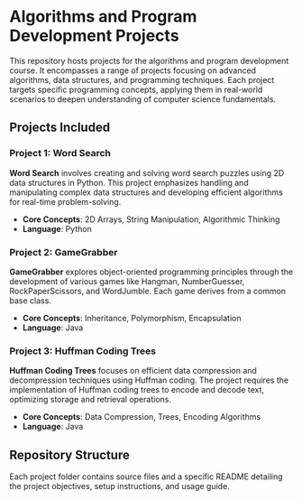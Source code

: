 # Algorithms and Program Development Projects

This repository hosts projects for the algorithms and program development course. It encompasses a range of projects focusing on advanced algorithms, data structures, and programming techniques. Each project targets specific programming concepts, applying them in real-world scenarios to deepen understanding of computer science fundamentals.

## Projects Included

### Project 1: Word Search
**Word Search** involves creating and solving word search puzzles using 2D data structures in Python. This project emphasizes handling and manipulating complex data structures and developing efficient algorithms for real-time problem-solving.
- **Core Concepts**: 2D Arrays, String Manipulation, Algorithmic Thinking
- **Language**: Python

### Project 2: GameGrabber
**GameGrabber** explores object-oriented programming principles through the development of various games like Hangman, NumberGuesser, RockPaperScissors, and WordJumble. Each game derives from a common base class.
- **Core Concepts**: Inheritance, Polymorphism, Encapsulation
- **Language**: Java

### Project 3: Huffman Coding Trees
**Huffman Coding Trees** focuses on efficient data compression and decompression techniques using Huffman coding. The project requires the implementation of Huffman coding trees to encode and decode text, optimizing storage and retrieval operations.
- **Core Concepts**: Data Compression, Trees, Encoding Algorithms
- **Language**: Java

## Repository Structure

Each project folder contains source files and a specific README detailing the project objectives, setup instructions, and usage guide.
